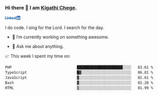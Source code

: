 ### Hi there 👋 I am [Kigathi Chege](https://www.google.com/search?q=kigathi+chege).

<!-- [![LinkedIn](/Linkedin-logo-png.png)]([link to your URL](https://www.linkedin.com/in/kigathi/)) -->

[<img alt="alt_text" width="50px" src="Linkedin-logo-png.png" />](https://www.linkedin.com/in/kigathi/)

I do code.
I sing for the Lord.
I search for the day.

<!-- Glad to see you here!  -->
<!-- 
${kigathi-chege}.${your.repo.id}
![visitors](https://visitor-badge.glitch.me/badge?page_id=page.id) 
-->

<!--
**kigathi-chege/kigathi-chege** is a ✨ _special_ ✨ repository because its `README.md` (this file) appears on your GitHub profile.

Here are some ideas to get you started:
-->

- 🔭 I’m currently working on something awesome.
<!--
- 🌱 I’m currently learning SpringBoot.
- 👯 I’m looking to collaborate on a Django project.
- 🤔 I’m looking for help with payment schemes.
-->
- 💬 Ask me about anything.
<!--
- 📫 How to reach me: [Gmail](mailto:chegekigathi@gmail.com)
- ⚡ Fun fact: I am a Priest ✝️
-->

<!-- 
📊️ My Github stats

<img height="180em" src="https://github-readme-stats.vercel.app/api?username=kigathi-chege&show_icons=true&hide_border=true&&count_private=true&include_all_commits=true" />
-->

📈️ This week I spent my time on:

<!--START_SECTION:waka-->

```txt
PHP                              █████████████████████░░░░   83.61 %
TypeScript                       █▓░░░░░░░░░░░░░░░░░░░░░░░   06.81 %
JavaScript                       ▓░░░░░░░░░░░░░░░░░░░░░░░░   02.61 %
Bash                             ▓░░░░░░░░░░░░░░░░░░░░░░░░   02.28 %
HTML                             ▒░░░░░░░░░░░░░░░░░░░░░░░░   01.99 %
```

<!--END_SECTION:waka-->
